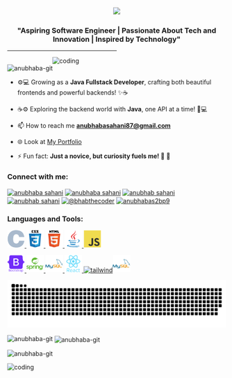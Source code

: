 <div align="center">
  <h3>
    <img src = "https://readme-typing-svg.herokuapp.com/?lines=Hey👋,+I'm+Anubhaba+Sahani;+I'm+a+Techie+💻;+I'm+a+Fullstack+Developer;+I'm+a+MERN+Stack+Developer;+I'm+a+Frontend+Developer&color=cyan&center=true">
 </h3>
</div>
<h3 align="center">"Aspiring Software Engineer | Passionate About Tech and Innovation | Inspired by Technology"</h3> 
<hr style="width:50%;text-align:left;margin-left:0;">
    
<img align="right" alt="coding" width="400" src="https://user-images.githubusercontent.com/55389276/140866485-8fb1c876-9a8f-4d6a-98dc-08c4981eaf70.gif">

<p align="left"> <img src="https://komarev.com/ghpvc/?username=anubhaba-git&label=Profile%20views&color=0e75b6&style=flat" alt="anubhaba-git" /> </p>

  -  ⚙️💻 Growing as a **Java Fullstack Developer**, crafting both beautiful frontends and powerful backends! ✨☕

- ☕⚙️ Exploring the backend world with **Java**, one API at a time! 🌟💻

- 📫 How to reach me **anubhabasahani87@gmail.com**
- 🌐 Look at [ My Portfolio](https://anubhabasahani-portfolio.netlify.app/)


- ⚡ Fun fact: **Just a novice, but curiosity fuels me! 🐾** 🐾

<h3 align="left">Connect with me:</h3>
<p align="left">
<a href="https://twitter.com/anubhaba sahani" target="blank"><img align="center" src="https://raw.githubusercontent.com/rahuldkjain/github-profile-readme-generator/master/src/images/icons/Social/twitter.svg" alt="anubhaba sahani" height="30" width="40" /></a>
<a href="https://linkedin.com/in/anubhaba sahani" target="blank"><img align="center" src="https://raw.githubusercontent.com/rahuldkjain/github-profile-readme-generator/master/src/images/icons/Social/linked-in-alt.svg" alt="anubhaba sahani" height="30" width="40" /></a>
<a href="https://fb.com/anubhab sahani" target="blank"><img align="center" src="https://raw.githubusercontent.com/rahuldkjain/github-profile-readme-generator/master/src/images/icons/Social/facebook.svg" alt="anubhab sahani" height="30" width="40" /></a>
<a href="https://instagram.com/anubhab sahani" target="blank"><img align="center" src="https://raw.githubusercontent.com/rahuldkjain/github-profile-readme-generator/master/src/images/icons/Social/instagram.svg" alt="anubhab sahani" height="30" width="40" /></a>
<a href="https://www.youtube.com/c/@bhabthecoder" target="blank"><img align="center" src="https://raw.githubusercontent.com/rahuldkjain/github-profile-readme-generator/master/src/images/icons/Social/youtube.svg" alt="@bhabthecoder" height="30" width="40" /></a>
  <a href="https://auth.geeksforgeeks.org/user/anubhabas2bp9" target="blank"><img align="center" src="https://raw.githubusercontent.com/rahuldkjain/github-profile-readme-generator/master/src/images/icons/Social/geeks-for-geeks.svg" alt="anubhabas2bp9" height="30" width="40" /></a>
</p>


<h3 align="left">Languages and Tools:</h3>
<p align="left"> <a href="https://www.cprogramming.com/" target="_blank" rel="noreferrer"> <img src="https://raw.githubusercontent.com/devicons/devicon/master/icons/c/c-original.svg" alt="c" width="40" height="40"/> </a> <a href="https://www.w3schools.com/css/" target="_blank" rel="noreferrer"> <img src="https://raw.githubusercontent.com/devicons/devicon/master/icons/css3/css3-original-wordmark.svg" alt="css3" width="40" height="40"/> </a> <a href="https://www.w3.org/html/" target="_blank" rel="noreferrer"> <img src="https://raw.githubusercontent.com/devicons/devicon/master/icons/html5/html5-original-wordmark.svg" alt="html5" width="40" height="40"/> </a> <a href="https://www.java.com" target="_blank" rel="noreferrer"> <img src="https://raw.githubusercontent.com/devicons/devicon/master/icons/java/java-original.svg" alt="java" width="40" height="40"/> </a> <a href="https://developer.mozilla.org/en-US/docs/Web/JavaScript" target="_blank" rel="noreferrer"> <img src="https://raw.githubusercontent.com/devicons/devicon/master/icons/javascript/javascript-original.svg" alt="javascript" width="40" height="40"/> </a> 


<p align="left"> <a href="https://getbootstrap.com" target="_blank" rel="noreferrer"> <img src="https://raw.githubusercontent.com/devicons/devicon/master/icons/bootstrap/bootstrap-plain-wordmark.svg" alt="bootstrap" width="40" height="40" color="white"/> <img src="https://raw.githubusercontent.com/devicons/devicon/master/icons/spring/spring-original-wordmark.svg" alt="Spring Boot" width="40" height="40" />
</a> <a href="https://www.mysql.com/" target="_blank" rel="noreferrer"> <img src="https://raw.githubusercontent.com/devicons/devicon/master/icons/mysql/mysql-original-wordmark.svg" alt="mysql" width="40" height="40"/> </a> <a href="https://reactjs.org/" target="_blank" rel="noreferrer"> <img src="https://raw.githubusercontent.com/devicons/devicon/master/icons/react/react-original-wordmark.svg" alt="react" width="40" height="40"/> </a> <a href="https://tailwindcss.com/" target="_blank" rel="noreferrer"> <img src="https://www.vectorlogo.zone/logos/tailwindcss/tailwindcss-icon.svg" alt="tailwind" width="40" height="40"/><img src="https://raw.githubusercontent.com/devicons/devicon/master/icons/mysql/mysql-original-wordmark.svg" alt="SQL" width="40" height="40" />
 </a> </p>
<div align="center">
  <picture>
    <source media="(prefers-color-scheme: dark)" srcset="https://raw.githubusercontent.com/platane/platane/output/github-contribution-grid-snake-dark.svg">
    <source media="(prefers-color-scheme: light)" srcset="https://raw.githubusercontent.com/platane/platane/output/github-contribution-grid-snake.svg">
    <img alt="github contribution grid snake animation" src="https://raw.githubusercontent.com/platane/platane/output/github-contribution-grid-snake.svg">
  </picture>
</div>



<p><img align="left" src="https://github-readme-stats.vercel.app/api/top-langs?username=anubhaba-git&show_icons=true&locale=en&layout=compact" alt="anubhaba-git" /></p>

<p>&nbsp;<img align="center" src="https://github-readme-stats.vercel.app/api?username=anubhaba-git&show_icons=true&locale=en" alt="anubhaba-git" /></p>

<p><img align="center" src="https://github-readme-streak-stats.herokuapp.com/?user=anubhaba-git&" alt="anubhaba-git" /></p>

<img align="right" alt="coding" width="1500" src="https://media.giphy.com/media/v1.Y2lkPTc5MGI3NjExa3dzaW5nMmZreGd6bHVhcDlkYXp5YXQ0ZnpoMjkxM2Jjbm5memdqeCZlcD12MV9naWZzX3NlYXJjaCZjdD1n/V4NSR1NG2p0KeJJyr5/giphy.gif">
